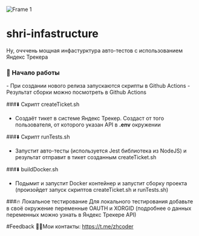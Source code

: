 ![Frame 1](https://user-images.githubusercontent.com/49750349/139683060-c0741b1d-87f7-46f7-baa8-473a7e0a3bc3.png)
# shri-infastructure
Ну, очччень мощная инфастурктура авто-тестов с использованием Яндекс Трекера


<h3>🚀 Начало работы</h3>
- При создании нового релиза запускаются скрипты в Github Actions
- Результат сборки можно посмотреть в Github Actions

###⬇️ Скрипт createTicket.sh
- Создаёт тикет в системе Яндекс Трекер. Создаст от того пользователя, от которого указан API в <b>.env</b> окружении

###⬇️ Скрипт runTests.sh
- Запустит авто-тесты (используется Jest библиотека из NodeJS) и результат отправит в тикет созданным createTicket.sh

###⬇️  buildDocker.sh
- Подымит и запустит Docker контейнер и запустит сборку проекта (произойдет запуск скриптов createTicket.sh и runTests.sh)

###🔥 Локальное тестирование
Для локального тестирования добавьте в своё окружение переменные OAUTH и XORGID (подробнее о данных переменных можно узнать в Яндекс Трекере API)

#Feedback
👩‍🚀Мои контакты: https://t.me/zhcoder 